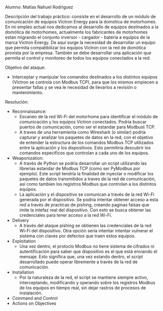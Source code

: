 Alumno: Matías Nahuel Rodriguez

Descripción del trabajo práctico: consiste en el desarrollo de un módulo de comunicación de equipos Victron Energy para la domótica de motorhomes. En mi empleo actual nos dedicamos al desarrollo de equipos destinados a la domótica de motorhomes, actualmente los fabricantes de motorhomes estan migrando el conjunto inversor - cargador - bateria a equipos de la marca Victron Energy. 
De aquí surge la necesidad de desarrollar un equipo que permita compatibilizar los equipos Victron con la red de domótica provista por la empresa. También se debe desarrollar una aplicación que permita el control y monitoreo de todos los equipos conectados a la red.

Objetivo del ataque: 
- Interceptar y manipular los comandos destinados a los distintos equipos (Victron se controla con Modbus TCP), para que los mismos empiecen a presentar fallas y se vea le necesidad de llevarlos a revisión o mantenimiento.

Resolución:
- Reconnaissance:
    - Escaneo de la red Wi-Fi del motorhome para identificar el módulo de comunicación y los equipos Victron conectados. Podría buscar puertos de comunicación, como ser el estandar para Modbust TCP.
    - A traves de una herramienta como Wireshark (o similar) podría capturar y analizar los paquetes de datos en la red, con el objetivo de entender la estructura de los comandos Modbus TCP utilizados entre la aplicación y los dispositivos. Esto permitiría descubrir los comandos especificos que controlan a cada uno de los equipos.
- Weaponization:
    - A través de Python se podría desarrollar un script utilizando las librerias estandar de Modbus TCP (como ser PyModbus por ejemplo). Este script tendría la finalidad de inyectar o modificar los paquetes de datos transmitidos a traves de la red de comunicación, así como tambien los registros Modbus que controlan a los distintos equipos.
    - La aplicación y el dispositivo se comunican a través de la red Wi-Fi generada por el dispositivo. Se podría intentar obtener acceso a esta red a través de practicas de pishing, creando paginas falsas que imite la intefaz real del dispositivo. Con esto se busca obtener las credenciales para tener acceso a la red Wi-Fi.
- Delivery
    - A través del ataque pishing se obtienen las credenciales de la red Wi-Fi del dispositivo. Otra opción sería intentar intentar vulnerar el sistema con claves por defectos que traen estos equipos.
- Exploitation
    - Una vez dentro, el protoclo Modbus no tiene sistema de cifrados ni autentificación para saber que dispositivo es el que está enviando el mensaje. Esto significa que, una vez estando dentro, el script desarrollado puede operar libremente a través de la red de comunicación.
- Installation
    - Por la naturaleza de la red, el script se mantiene siempre activo, interceptando, modificando y operando sobre los registros Modbus de los equipos en tiempo real, sin dejar rastros de procesos de instalación.
- Command and Control
- Actions on Objectives
